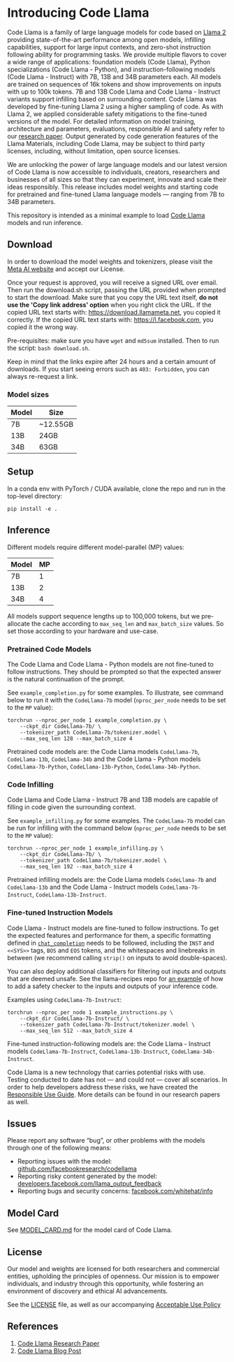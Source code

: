 # Introducing Code Llama

Code Llama is a family of large language models for code based on [Llama 2](https://github.com/facebookresearch/llama) providing state-of-the-art performance among open models, infilling capabilities, support for large input contexts, and zero-shot instruction following ability for programming tasks. We provide multiple flavors to cover a wide range of applications: foundation models (Code Llama), Python specializations (Code Llama - Python), and instruction-following models (Code Llama - Instruct) with 7B, 13B and 34B parameters each. All models are trained on sequences of 16k tokens and show improvements on inputs with up to 100k tokens. 7B and 13B Code Llama and Code Llama - Instruct variants support infilling based on surrounding content. Code Llama was developed by fine-tuning Llama 2 using a higher sampling of code. As with Llama 2, we applied considerable safety mitigations to the fine-tuned versions of the model. For detailed information on model training, architecture and parameters, evaluations, responsible AI and safety refer to  our [research paper](https://ai.meta.com/research/publications/code-llama-open-foundation-models-for-code/). Output generated by code generation features of the Llama Materials, including Code Llama, may be subject to third party licenses, including, without limitation, open source licenses.

We are unlocking the power of large language models and our latest version of Code Llama is now accessible to individuals, creators, researchers and businesses of all sizes so that they can experiment, innovate and scale their ideas responsibly. This release includes model weights and starting code for pretrained and fine-tuned Llama language models — ranging from 7B to 34B parameters.

This repository is intended as a minimal example to load [Code Llama](https://ai.meta.com/research/publications/code-llama-open-foundation-models-for-code/) models and run inference.


[comment]: <> (Code Llama models are compatible with the scripts in llama-recipes)


## Download

In order to download the model weights and tokenizers, please visit the [Meta AI website](https://ai.meta.com/resources/models-and-libraries/llama-downloads/) and accept our License.

Once your request is approved, you will receive a signed URL over email. Then run the download.sh script, passing the URL provided when prompted to start the download. Make sure that you copy the URL text itself, **do not use the 'Copy link address' option** when you right click the URL. If the copied URL text starts with: https://download.llamameta.net, you copied it correctly. If the copied URL text starts with: https://l.facebook.com, you copied it the wrong way.

Pre-requisites: make sure you have `wget` and `md5sum` installed. Then to run the script: `bash download.sh`.

Keep in mind that the links expire after 24 hours and a certain amount of downloads. If you start seeing errors such as `403: Forbidden`, you can always re-request a link.

### Model sizes

|  Model | Size |
|--------|----|
| 7B     | ~12.55GB  |
| 13B    | 24GB  |
| 34B    | 63GB  |

[comment]: <> (Access on Hugging Face, We are also providing downloads on Hugging Face. You must first request a download from the Meta AI website using the same email address as your Hugging Face account. After doing so, you can request access to any of the models on Hugging Face and within 1-2 days your account will be granted access to all versions.)

## Setup

In a conda env with PyTorch / CUDA available, clone the repo and run in the top-level directory:

```
pip install -e .
```

## Inference

Different models require different model-parallel (MP) values:

|  Model | MP |
|--------|----|
| 7B     | 1  |
| 13B    | 2  |
| 34B    | 4  |

All models support sequence lengths up to 100,000 tokens, but we pre-allocate the cache according to `max_seq_len` and `max_batch_size` values. So set those according to your hardware and use-case.

### Pretrained Code Models

The Code Llama and Code Llama - Python models are not fine-tuned to follow instructions. They should be prompted so that the expected answer is the natural continuation of the prompt.


See `example_completion.py` for some examples. To illustrate, see command below to run it with the `CodeLlama-7b` model (`nproc_per_node` needs to be set to the `MP` value):

```
torchrun --nproc_per_node 1 example_completion.py \
    --ckpt_dir CodeLlama-7b/ \
    --tokenizer_path CodeLlama-7b/tokenizer.model \
    --max_seq_len 128 --max_batch_size 4
```

Pretrained code models are: the Code Llama models `CodeLlama-7b`, `CodeLlama-13b`, `CodeLlama-34b` and the Code Llama - Python models 
`CodeLlama-7b-Python`, `CodeLlama-13b-Python`, `CodeLlama-34b-Python`.

### Code Infilling

Code Llama and Code Llama - Instruct 7B and 13B models are capable of filling in code given the surrounding context.


See `example_infilling.py` for some examples. The `CodeLlama-7b` model can be run for infilling with the command below (`nproc_per_node` needs to be set to the `MP` value):
```
torchrun --nproc_per_node 1 example_infilling.py \
    --ckpt_dir CodeLlama-7b/ \
    --tokenizer_path CodeLlama-7b/tokenizer.model \
    --max_seq_len 192 --max_batch_size 4
```

Pretrained infilling models are: the Code Llama models `CodeLlama-7b` and `CodeLlama-13b` and the Code Llama - Instruct models `CodeLlama-7b-Instruct`, `CodeLlama-13b-Instruct`.

### Fine-tuned Instruction Models

Code Llama - Instruct models are fine-tuned to follow instructions. To get the expected features and performance for them, a specific formatting defined in [`chat_completion`](https://github.com/facebookresearch/codellama/blob/main/llama/generation.py#L212)
needs to be followed, including the `INST` and `<<SYS>>` tags, `BOS` and `EOS` tokens, and the whitespaces and linebreaks in between (we recommend calling `strip()` on inputs to avoid double-spaces).

You can also deploy additional classifiers for filtering out inputs and outputs that are deemed unsafe. See the llama-recipes repo for [an example](https://github.com/facebookresearch/llama-recipes/blob/main/examples/inference.py#L88) of how to add a safety checker to the inputs and outputs of your inference code.

Examples using `CodeLlama-7b-Instruct`:

```
torchrun --nproc_per_node 1 example_instructions.py \
    --ckpt_dir CodeLlama-7b-Instruct/ \
    --tokenizer_path CodeLlama-7b-Instruct/tokenizer.model \
    --max_seq_len 512 --max_batch_size 4
```

Fine-tuned instruction-following models are: the Code Llama - Instruct models `CodeLlama-7b-Instruct`, `CodeLlama-13b-Instruct`, `CodeLlama-34b-Instruct`.

Code Llama is a new technology that carries potential risks with use. Testing conducted to date has not — and could not — cover all scenarios.
In order to help developers address these risks, we have created the [Responsible Use Guide](https://github.com/facebookresearch/llama/blob/main/Responsible-Use-Guide.pdf). More details can be found in our research papers as well.

## Issues
Please report any software “bug”, or other problems with the models through one of the following means:
- Reporting issues with the model: [github.com/facebookresearch/codellama](http://github.com/facebookresearch/codellama)
- Reporting risky content generated by the model: [developers.facebook.com/llama_output_feedback](http://developers.facebook.com/llama_output_feedback)
- Reporting bugs and security concerns: [facebook.com/whitehat/info](http://facebook.com/whitehat/info)

## Model Card
See [MODEL_CARD.md](MODEL_CARD.md) for the model card of Code Llama.

## License

Our model and weights are licensed for both researchers and commercial entities, upholding the principles of openness. Our mission is to empower individuals, and industry through this opportunity, while fostering an environment of discovery and ethical AI advancements.

See the [LICENSE](https://github.com/facebookresearch/llama/blob/main/LICENSE) file, as well as our accompanying [Acceptable Use Policy](https://github.com/facebookresearch/llama/blob/main/USE_POLICY.md)

## References

1. [Code Llama Research Paper](https://ai.meta.com/research/publications/code-llama-open-foundation-models-for-code/)
2. [Code Llama Blog Post](https://ai.meta.com/blog/code-llama-large-language-model-coding/)
